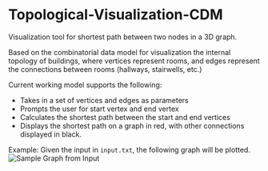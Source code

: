 # Topological-Visualization-CDM
Visualization tool for shortest path between two nodes in a 3D graph.

Based on the combinatorial data model for visualization the internal topology of buildings, where vertices represent rooms, and edges represent the connections between rooms (hallways, stairwells, etc.)

Current working model supports the following:
* Takes in a set of vertices and edges as parameters
* Prompts the user for start vertex and end vertex
* Calculates the shortest path between the start and end vertices
* Displays the shortest path on a graph in red, with other connections displayed in black.

Example:
Given the input in `input.txt`, the following graph will be plotted.
![Sample Graph from Input](input_sample.PNG)
